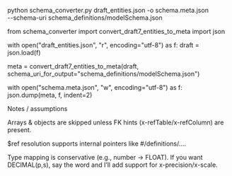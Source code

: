 python schema_converter.py draft_entities.json -o schema.meta.json \
  --schema-uri schema_definitions/modelSchema.json


from schema_converter import convert_draft7_entities_to_meta
import json

with open("draft_entities.json", "r", encoding="utf-8") as f:
    draft = json.load(f)

meta = convert_draft7_entities_to_meta(draft, schema_uri_for_output="schema_definitions/modelSchema.json")

with open("schema.meta.json", "w", encoding="utf-8") as f:
    json.dump(meta, f, indent=2)


Notes / assumptions

Arrays & objects are skipped unless FK hints (x-refTable/x-refColumn) are present.

$ref resolution supports internal pointers like #/definitions/....

Type mapping is conservative (e.g., number → FLOAT). If you want DECIMAL(p,s), say the word and I’ll add support for x-precision/x-scale.
